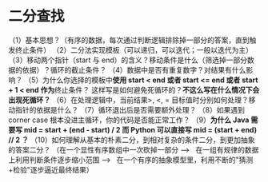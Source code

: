 # 二分查找

（1）基本思想？（有序的数据，每次通过判断逻辑排除掉一部分的答案，直到触发终止条件）
（2）二分法实现模板（可以递归，可以迭代；一般以迭代为主）
（3）移动两个指针（start 与 end）的含义？移动条件是什么（筛选掉一部分数据的依据）？循环的截止条件？
（4）数据中是否有重复数字？对结果有什么影响？
（5）为什么你选择的模板中**使用 start < end 或者 start <= end 或者 start + 1 < end 作为**终止条件？
这样写是如何避免死循环的？**不这么写在什么情况下会出现死循环？**
（6）在处理逻辑中，当前结果>, <, = 目标值时分别如何处理？移动指针的依据是什么？
（7）循环退出后是否需要额外处理？
（8）如果遇到 corner case 根本没进主循环，你的代码是否能正常工作？
（9）**为什么 Java 需要写 mid = start + (end - start) / 2 而 Python 可以直接写 mid = (start + end) // 2 ？**
（10）如何理解从基本的朴素二分，到相对复杂的条件二分，到更加抽象的答案二分？
（在一个显性有序数组中一次砍掉一部分
-->   在一组有规律的数据上利用判断条件逐步缩小范围
-->   在一个有序的抽象模型里，利用不断的"猜测+检验"逐步逼近最终结果）
